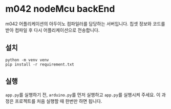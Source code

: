 m042 nodeMcu backEnd
=

m042 어플리케이션의 아두이노 컴파일러를 담당하는 서버입니다.
칩셋 정보와 코드를 받아 컴파일 후 다시 어플리케이션으로 전송합니다.

설치
-
```
python -m venv venv
pip install -r requirement.txt
```
실행
-
```app.py```를 실행하기 전, ```arduino.py```를 먼저 실행하고 ```app.py```를 실행시켜 주세요. 이 과정은 프로젝트를 처음 실행할 때 한번만 하면 됩니다.
